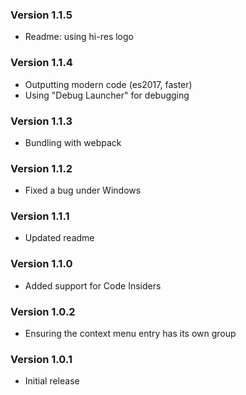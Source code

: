 ### Version 1.1.5
- Readme: using hi-res logo

### Version 1.1.4
- Outputting modern code (es2017, faster)
- Using "Debug Launcher" for debugging

### Version 1.1.3
- Bundling with webpack

### Version 1.1.2
- Fixed a bug under Windows

### Version 1.1.1
- Updated readme

### Version 1.1.0
- Added support for Code Insiders

### Version 1.0.2
- Ensuring the context menu entry has its own group

### Version 1.0.1
- Initial release
